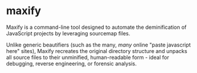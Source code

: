 # maxify
Maxify is a command-line tool designed to automate the deminification of JavaScript projects by leveraging sourcemap files. 

Unlike generic beautifiers (such as the many, *many* online "paste javascript here" sites), Maxify recreates the original directory structure and unpacks all source files to their unminified, human-readable form - ideal for debugging, reverse engineering, or forensic analysis. 
